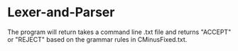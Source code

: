 # Lexer-and-Parser

The program will return takes a command line .txt file and returns "ACCEPT" or "REJECT" based on the grammar rules in CMinusFixed.txt. 


